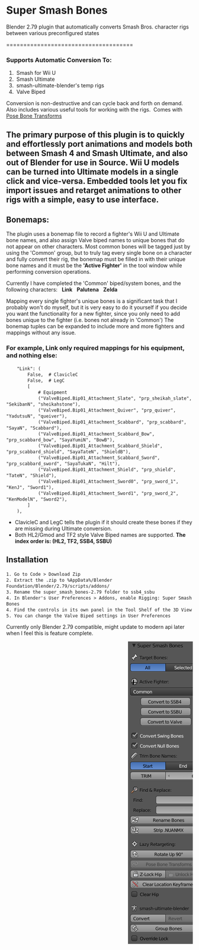 # Super Smash Bones
Blender 2.79 plugin that automatically converts Smash Bros. character rigs between various preconfigured states

=====================================
### Supports Automatic Conversion To:
1.  Smash for Wii U
2.  Smash Ultimate
3.  smash-ultimate-blender's temp rigs
4.  Valve Biped

Conversion is non-destructive and can cycle back and forth on demand. \
Also includes various useful tools for working with the rigs.  Comes with [Pose Bone Transforms](https://github.com/Blaco/Pose-Bone-Transforms/)

## The primary purpose of this plugin is to quickly and effortlessly port animations and models both between Smash 4 and Smash Ultimate, and also out of Blender for use in Source. Wii U models can be turned into Ultimate models in a single click and vice-versa. Embedded tools let you fix import issues and retarget animations to other rigs with a simple, easy to use interface.

## Bonemaps:
The plugin uses a bonemap file to record a fighter's Wii U and Ultimate bone names, and also assign Valve biped names to unique bones that do not appear on other characters. Most common bones will be tagged just by using the 'Common' group, but to truly tag every single bone on a character and fully convert their rig, the bonemap must be filled in with their unique bone names and it must be the **'Active Fighter'** in the tool window while performing conversion operations.

Currently I have completed the 'Common' biped/system bones, and the following characters:   **Link**   **Palutena**   **Zelda**

Mapping every single fighter's unique bones is a significant task that I probably won't do myself, but it is very easy to do it yourself if you decide you want the functionality for a new fighter, since you only need to add bones unique to the fighter (i.e. bones not already in 'Common') The bonemap tuples can be expanded to include more and more fighters and mappings without any issue.

### For example, Link only required mappings for his equipment, and nothing else:
```
    "Link": (
        False,  # ClavicleC
        False,  # LegC
        [
            # Equipment
            ("ValveBiped.Bip01_Attachment_Slate", "prp_sheikah_slate", "SekibanN", "sheikahstone"),
            ("ValveBiped.Bip01_Attachment_Quiver", "prp_quiver", "YadutsuN", "queiver"),
            ("ValveBiped.Bip01_Attachment_Scabbard", "prp_scabbard", "SayaN", "Scabbard"),
            ("ValveBiped.Bip01_Attachment_Scabbard_Bow", "prp_scabbard_bow", "SayaYumiN", "BowB"),
            ("ValveBiped.Bip01_Attachment_Scabbard_Shield", "prp_scabbard_shield", "SayaTateN", "ShieldB"),
            ("ValveBiped.Bip01_Attachment_Scabbard_Sword", "prp_scabbard_sword", "SayaTukaN", "Hilt"),
            ("ValveBiped.Bip01_Attachment_Shield", "prp_shield", "TateN", "Shield"),
            ("ValveBiped.Bip01_Attachment_Sword0", "prp_sword_1", "KenJ", "Sword1"),
            ("ValveBiped.Bip01_Attachment_Sword1", "prp_sword_2", "KenModelN", "Sword2"),
        ]
    ),
```
- ClavicleC and LegC tells the plugin if it should create these bones if they are missing during Ultimate conversion.
- Both HL2/Gmod and TF2 style Valve Biped names are supported. **The index order is: (HL2, TF2, SSB4, SSBU)**

## Installation
    1. Go to Code > Download Zip
    2. Extract the .zip to %AppData%/Blender Foundation/Blender/2.79/scripts/addons/
    3. Rename the super_smash_bones-2.79 folder to ssb4_ssbu
    4. In Blender's User Preferences > Addons, enable Rigging: Super Smash Bones
    4. Find the controls in its own panel in the Tool Shelf of the 3D View
    5. You can change the Valve Biped settings in User Preferences


Currently only Blender 2.79 compatible, might update to modern api later when I feel this is feature complete.

<pre>                                       <img src="./smashbones279.png" alt="smashbones279"></pre>
